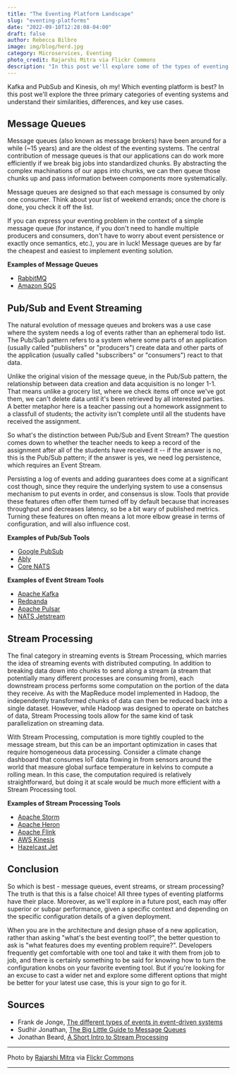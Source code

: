 ```yaml
---
title: "The Eventing Platform Landscape"
slug: "eventing-platforms"
date: "2022-09-10T12:28:08-04:00"
draft: false
author: Rebecca Bilbro
image: img/blog/herd.jpg
category: Microservices, Eventing
photo_credit: Rajarshi Mitra via Flickr Commons
description: "In this post we'll explore some of the types of eventing platforms and discuss why it's not about deciding which is objectively the 'best', but about knowing how to select the best tool for a given context."
---
```


Kafka and PubSub and Kinesis, oh my! Which eventing platform is best? In this post we'll explore the three primary categories of eventing systems and understand their similarities, differences, and key use cases.

<!--more-->

## Message Queues

Message queues (also known as message brokers) have been around for a while (~15 years) and are the oldest of the eventing systems. The central contribution of message queues is that our applications can do work more efficiently if we break big jobs into standardized chunks. By abstracting the complex machinations of our apps into chunks, we can then queue those chunks up and pass information between components more systematically.

Message queues are designed so that each message is consumed by only one consumer. Think about your list of weekend errands; once the chore is done, you check it off the list.

If you can express your eventing problem in the context of a simple message queue (for instance, if you don't need to handle multiple producers and consumers, don't have to worry about event persistence or exactly once semantics, etc.), you are in luck! Message queues are by far the cheapest and easiest to implement eventing solution.

**Examples of Message Queues**

- [RabbitMQ](https://www.rabbitmq.com/)
- [Amazon SQS](https://aws.amazon.com/sqs/)

## Pub/Sub and Event Streaming

The natural evolution of message queues and brokers was a use case where the system needs a log of events rather than an ephemeral todo list. The Pub/Sub pattern refers to a system where some parts of an application (usually called "publishers" or "producers") create data and other parts of the application (usually called "subscribers" or "consumers") react to that data.

Unlike the original vision of the message queue, in the Pub/Sub pattern, the relationship between data creation and data acquisition is no longer 1-1. That means unlike a grocery list, where we check items off once we've got them, we can't delete data until it's been retrieved by all interested parties. A better metaphor here is a teacher passing out a homework assignment to a classfull of students; the activity isn't complete until all the students have received the assignment.

So what's the distinction between Pub/Sub and Event Stream? The question comes down to whether the teacher needs to keep a record of the assignment after all of the students have received it -- if the answer is no, this is the Pub/Sub pattern; if the answer is yes, we need log persistence, which requires an Event Stream.

Persisting a log of events and adding guarantees does come at a significant cost though, since they require the underlying system to use a consensus mechanism to put events in order, and consensus is slow. Tools that provide these features often offer them turned off by default because that increases throughput and decreases latency, so be a bit wary of published metrics. Turning these features on often means a lot more elbow grease in terms of configuration, and will also influence cost.

**Examples of Pub/Sub Tools**

- [Google PubSub](https://cloud.google.com/pubsub)
- [Ably](https://ably.com/pub-sub-messaging)
- [Core NATS](https://docs.nats.io/nats-concepts/core-nats)

**Examples of Event Stream Tools**

- [Apache Kafka](https://kafka.apache.org/)
- [Redpanda](https://redpanda.com/)
- [Apache Pulsar](https://pulsar.apache.org/)
- [NATS Jetstream](https://docs.nats.io/nats-concepts/jetstream)

## Stream Processing

The final category in streaming events is Stream Processing, which marries the idea of streaming events with distributed computing. In addition to breaking data down into chunks to send along a stream (a stream that potentially many different processes are consuming from), each downstream process performs some computation on the portion of the data they receive. As with the MapReduce model implemented in Hadoop, the independently transformed chunks of data can then be reduced back into a single dataset. However, while Hadoop was designed to operate on batches of data, Stream Processing tools allow for the same kind of task parallelization on streaming data.

With Stream Processing, computation is more tightly coupled to the message stream, but this can be an important optimization in cases that require homogeneous data processing. Consider a climate change dashboard that consumes IoT data flowing in from sensors around the world that measure global surface temperature in kelvins to compute a rolling mean. In this case, the computation required is relatively straightforward, but doing it at scale would be much more efficient with a Stream Processing tool.

**Examples of Stream Processing Tools**

- [Apache Storm](https://storm.apache.org/)
- [Apache Heron](https://heron.apache.org/)
- [Apache Flink](https://flink.apache.org/)
- [AWS Kinesis](https://aws.amazon.com/kinesis/)
- [Hazelcast Jet](https://jet-start.sh/)

## Conclusion

So which is best - message queues, event streams, or stream processing? The truth is that this is a false choice! All three types of eventing platforms have their place. Moreover, as we'll explore in a future post, each may offer superior or subpar performance, given a specific context and depending on the specific configuration details of a given deployment.

When you are in the architecture and design phase of a new application, rather than asking "what's the best eventing tool?", the better question to ask is "what features does my eventing problem require?". Developers frequently get comfortable with one tool and take it with them from job to job, and there is certainly something to be said for knowing how to turn the configuration knobs on your favorite eventing tool. But if you're looking for an excuse to cast a wider net and explore some different options that might be better for your latest use case, this is your sign to go for it.

## Sources

- Frank de Jonge, [The different types of events in event-driven systems](https://blog.frankdejonge.nl/the-different-types-of-events-in-event-driven-systems/)
- Sudhir Jonathan, [The Big Little Guide to Message Queues](https://sudhir.io/the-big-little-guide-to-message-queues)
- Jonathan Beard, [A Short Intro to Stream Processing](https://www.jonathanbeard.io/blog/2015/09/19/streaming-and-dataflow.html)

---

Photo by [Rajarshi Mitra](https://www.flickr.com/photos/tataimitra/) via [Flickr Commons](https://flic.kr/p/244actT)

---
